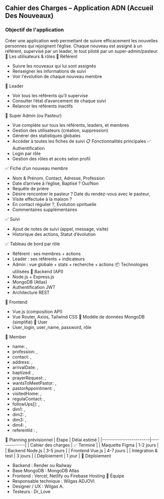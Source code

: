 ## Cahier des Charges – Application ADN (Accueil Des Nouveaux)
###  Objectif de l'application
Créer une application web permettant de suivre efficacement les nouvelles personnes qui rejoignent l’église.
Chaque nouveau est assigné à un référent, supervisé par un leader, le tout piloté par un super-admin/pasteur.
👥 Les utilisateurs & rôles
🔹 Référent
- Suivre les nouveaux qui lui sont assignés
- Renseigner les informations de suivi
- Voir l'évolution de chaque nouveau membre

🔸 Leader
- Voir tous les référents qu’il supervise
- Consulter l’état d’avancement de chaque suivi
- Relancer les référents inactifs

🔶 Super Admin (ou Pasteur)
- Vue complète sur tous les référents, leaders, et membres
- Gestion des utilisateurs (création, suppression)
- Générer des statistiques globales
- Accéder à toutes les fiches de suivi
📋 Fonctionnalités principales
✅ Authentification
- Login par rôle
- Gestion des rôles et accès selon profil

✅ Fiche d’un nouveau membre
- Nom & Prénom, Contact, Adresse, Profession
- Date d’arrivée à l’église, Baptisé ? Oui/Non
- Requête de prière
 - Désire rencontrer le pasteur ? Date du rendez-vous avec le pasteur,
-  Visite effectuée à la maison ?
- En contact régulier ?, Évolution spirituelle
- Commentaires supplémentaires

✅ Suivi
- Ajout de notes de suivi (appel, message, visite)
- Historique des actions, Statut d’évolution

✅ Tableau de bord par rôle
- Référent : ses membres + actions
- Leader : ses référents + indicateurs
- Admin : vue globale + stats + recherche + actions
📦 Technologies utilisées
🎯 Backend (API)
- Node.js + Express.js
- MongoDB (Atlas)
- Authentification JWT
- Architecture REST



🎯 Frontend
- Vue.js (composition API)
- Vue Router, Axios, Tailwind CSS
🧱 Modèle de données MongoDB (simplifié)
🔸 User
-	User_login, user_name,  password, rôle

🔸 Member
- name: ,
- profession: ,
- contact: ,
- address: ,
- arrivalDate: ,
- baptized: ,
- prayerRequest: ,
- wantsToMeetPastor: ,
- pastorAppointment: ,
- visitedHome: ,
- regulaContact: ,
- followUps[]: ,
- dim1: ,
- dim2: ,
- dim3: ,
- dim4: ,
- referentId : ,


📅 Planning prévisionnel
| Étape                  | Délai estimé |
|------------------------|--------------|
| Cahier des charges     | ✅ Terminé   |
| Maquette Figma         | 1-2 jours    |
| Backend Node.js        | 3-5 jours    |
| Frontend Vue.js        | 4-7 jours    |
| Intégration & test     | 3 jours      |
| Déploiement            | 1 jour       |
🚀 Déploiement
- Backend : Render ou Railway
- Base MongoDB : MongoDB Atlas
- Frontend : Vercel, Netlify ou Firebase Hosting
📌 Équipe
- Responsable technique : Wilgas ADJOVI
- Designer / UX : Wilgas A.
- Testeurs : Dr_Love




 
